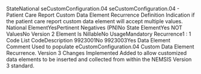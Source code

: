 

StateNational
seCustomConfiguration.04
seCustomConfiguration.04 - Patient Care Report Custom Data Element Recurrence
Definition
Indication if the patient care report custom data element will accept multiple values.
National ElementYesPertinent Negatives (PN)No
State ElementYes
NOT ValuesNo
Version 2 Element
Is NillableNo
UsageMandatory
Recurrence1 : 1
Code List
CodeDescription
9923001No
9923003Yes
Data Element Comment
Used to populate eCustomConfiguration.04 Custom Data Element Recurrence.
Version 3 Changes Implemented
Added to allow customized data elements to be inserted and collected from within the NEMSIS Version 3 standard.